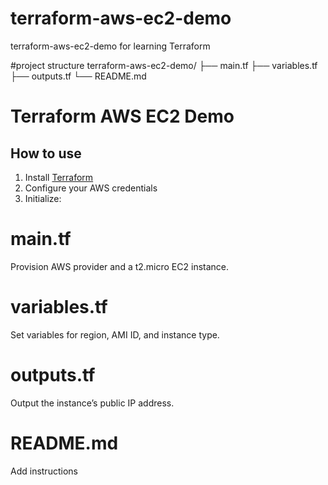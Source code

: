 # terraform-aws-ec2-demo
terraform-aws-ec2-demo for learning Terraform

#project structure
terraform-aws-ec2-demo/
├── main.tf
├── variables.tf
├── outputs.tf
└── README.md

# Terraform AWS EC2 Demo

## How to use

1. Install [Terraform](https://www.terraform.io/downloads.html)
2. Configure your AWS credentials
3. Initialize:


# main.tf
Provision AWS provider and a t2.micro EC2 instance.

# variables.tf
Set variables for region, AMI ID, and instance type.

# outputs.tf
Output the instance’s public IP address.

# README.md
Add instructions
